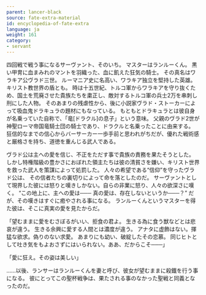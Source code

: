 ```yaml
---
parent: lancer-black
source: fate-extra-material
id: encyclopedia-of-fate-extra
language: ja
weight: 161
category:
- servant
---
```


四回戦で戦う事になるサーヴァント、そのいち。
マスターはランルーくん。
黒い甲冑に血まみれのマントを羽織った、血に飢えた狂気の騎士。
その真名はワラキア公ヴラド三世。
ルーマニア史に名高い、ワラキア独立を堅持した英雄。キリスト教世界の盾とも。
時は十五世紀、トルコ軍からワラキアを守り抜くため、国土を荒廃させた貴族たちを粛正し、敵対するトルコ軍の兵士2万を串刺し刑にした人物。
そのあまりの残虐性から、後に小説家ヴラド・ストーカーによって吸血鬼ドラキュラの題材にもなっている。
もともとドラキュラとは彼自身が名乗っていた自称で、「竜[ドラクル]の息子」という意味。
父親のヴラド2世が神聖ローマ帝国竜騎士団の騎士であり、ドラクルと名乗ったことに由来する。
狂信的なまでの信心からバーサーカー一歩手前と思われがちだが、優れた戦術感と厳格さを持ち、道徳を重んじる武人である。

ヴラド公は主への愛を信じ、不正をただす事で貴族の責務を果たそうとした。
しかし特権階級の豊かさにおぼれた領主たちは彼の清貧さを嫌い、キリスト世界を救った武人を策謀によって処罰した。
人々の希望である“信仰”を守ったヴラド公は、
その信者たちの裏切りによって命を落としたのだ。
サーヴァントとして現界した彼には怒りと嘆きしかない。自らの非業に怒り、人々の欲深さに嘆く。
“この地上に、主への愛は───
真の愛は、存在しないというか───？”
だが、その嘆きはすぐに癒やされる事になる。
ランルーくんというマスターを得た彼は、そこに真実の愛を見たからだ。

「望むままに愛をむさぼるがいい、拒食の君よ。
生きる為に食う獣などとは悲哀が違う。
生きる余興に愛する人間とは濃度が違う。
アナタに虚飾はない。揮猛な欲求。偽りのない求愛。
あまりにも幼い、破綻したその恋慕。
同じヒトとして吐き気をもよおさずにはいられない。ああ、だからこそ───」

「愛に狂え。その姿は美しい」

……以後、ランサーはランルーくんを妻と呼び、彼女が望むままに殺鐵を行う事になる。
彼にとってこの聖杯戦争は、果たされる事のなかった聖戦と同義となったのだ。
